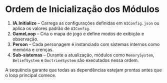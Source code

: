 # Ordem de Inicialização dos Módulos

1. **IA.Initialize** – Carrega as configurações definidas em `AIConfig.json` ou aplica os valores padrão de `AIConfig`.
2. **GameLoop** – Cria o mapa de jogo e define modos de exibição e observação.
3. **Person** – Cada personagem é instanciado com sistemas internos como memória e crenças.
4. **Sub-sistemas** – Durante a atualização, módulos como `MemorySystem`, `BeliefSystem` e `DoctrineSystem` são executados nessa ordem.

A sequência garante que todas as dependências estejam prontas antes que o loop principal comece.
